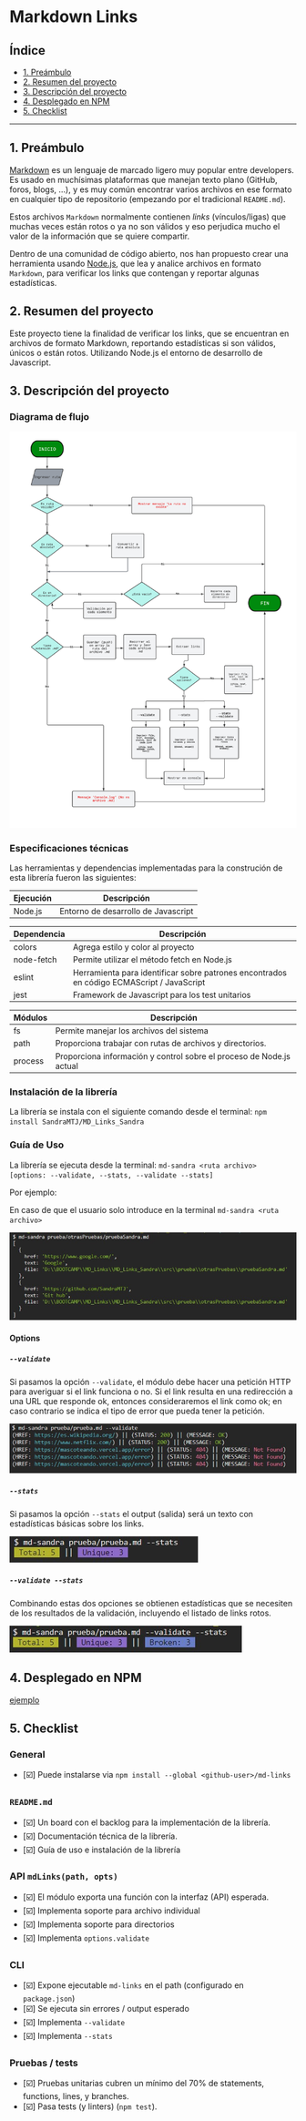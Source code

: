 # Markdown Links

## Índice

* [1. Preámbulo](#1-preámbulo)
* [2. Resumen del proyecto](#2-resumen-del-proyecto)
* [3. Descripción del proyecto](#3-descripción-del-proyecto)
* [4. Desplegado en NPM](#4-desplegado-en-npm)
* [5. Checklist](#5-checklist)

***

## 1. Preámbulo

[Markdown](https://es.wikipedia.org/wiki/Markdown) es un lenguaje de marcado
ligero muy popular entre developers. Es usado en muchísimas plataformas que
manejan texto plano (GitHub, foros, blogs, ...), y es muy común
encontrar varios archivos en ese formato en cualquier tipo de repositorio
(empezando por el tradicional `README.md`).

Estos archivos `Markdown` normalmente contienen _links_ (vínculos/ligas) que
muchas veces están rotos o ya no son válidos y eso perjudica mucho el valor de
la información que se quiere compartir.

Dentro de una comunidad de código abierto, nos han propuesto crear una
herramienta usando [Node.js](https://nodejs.org/), que lea y analice archivos
en formato `Markdown`, para verificar los links que contengan y reportar
algunas estadísticas.

## 2. Resumen del proyecto

Este proyecto tiene la finalidad de verificar los links, que se encuentran en archivos de formato Markdown, 
reportando estadísticas si son válidos, únicos o están rotos. Utilizando Node.js el entorno de desarrollo de Javascript.

## 3. Descripción del proyecto

### Diagrama de flujo
![Diagrama](./src/img/Diagrama.png)

### Especificaciones técnicas

Las herramientas y dependencias implementadas para la construción de esta librería fueron las siguientes:

| Ejecución    | Descripción |
| ------       | ------ |
| Node.js      | Entorno de desarrollo de Javascript|

| Dependencia  | Descripción |
| ------       | ------ |
| colors       | Agrega estilo y color al proyecto|
| node-fetch   | Permite utilizar el método fetch en Node.js |
| eslint       | Herramienta para identificar sobre patrones encontrados en código ECMAScript / JavaScript |
| jest         | Framework de Javascript para los test unitarios |

| Módulos      | Descripción |
| ------       | ------ |
| fs           | Permite manejar los archivos del sistema |
| path         | Proporciona trabajar con rutas de archivos y directorios.|
| process      | Proporciona información y control sobre el proceso de Node.js actual |

### Instalación de la librería

La librería se instala con el siguiente comando desde el terminal:
  `npm install SandraMTJ/MD_Links_Sandra`
  
### Guía de Uso

La librería se ejecuta desde la terminal: `md-sandra <ruta archivo> [options: --validate, --stats, --validate --stats]`

Por ejemplo:

En caso de que el usuario solo introduce en la terminal 
`md-sandra <ruta archivo>`

![sinOpcion](./src/img/sinOpcion.jpg)


#### Options

##### `--validate`

Si pasamos la opción `--validate`, el módulo debe hacer una petición HTTP para
averiguar si el link funciona o no. Si el link resulta en una redirección a una
URL que responde ok, entonces consideraremos el link como ok; en caso contrario se indica el tipo de error 
que pueda tener la petición.

![Validate](./src/img/validate.jpg)

##### `--stats`

Si pasamos la opción `--stats` el output (salida) será un texto con estadísticas
básicas sobre los links.

![Stats](./src/img/stats.jpg)

##### `--validate --stats`

Combinando estas dos opciones se obtienen estadísticas que se necesiten de los resultados de la validación, 
incluyendo el listado de links rotos.

![StatsValidate](./src/img/validatestats.jpg)

## 4. Desplegado en NPM

[ejemplo](https://github.com/SandraMTJ/MD_Links_Sandra)

## 5. Checklist

### General

* [:ballot_box_with_check:] Puede instalarse via `npm install --global <github-user>/md-links`

### `README.md`

* [:ballot_box_with_check:] Un board con el backlog para la implementación de la librería.
* [:ballot_box_with_check:] Documentación técnica de la librería.
* [:ballot_box_with_check:] Guía de uso e instalación de la librería

### API `mdLinks(path, opts)`

* [:ballot_box_with_check:] El módulo exporta una función con la interfaz (API) esperada.
* [:ballot_box_with_check:] Implementa soporte para archivo individual
* [:ballot_box_with_check:] Implementa soporte para directorios
* [:ballot_box_with_check:] Implementa `options.validate`

### CLI

* [:ballot_box_with_check:] Expone ejecutable `md-links` en el path (configurado en `package.json`)
* [:ballot_box_with_check:] Se ejecuta sin errores / output esperado
* [:ballot_box_with_check:] Implementa `--validate`
* [:ballot_box_with_check:] Implementa `--stats`

### Pruebas / tests

* [:ballot_box_with_check:] Pruebas unitarias cubren un mínimo del 70% de statements, functions,
  lines, y branches.
* [:ballot_box_with_check:] Pasa tests (y linters) (`npm test`).
